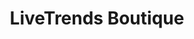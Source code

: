 ---
title: "LiveTrends Boutique"
url: /winter-garden/livetrends-boutique/
shop: interior decoration
---